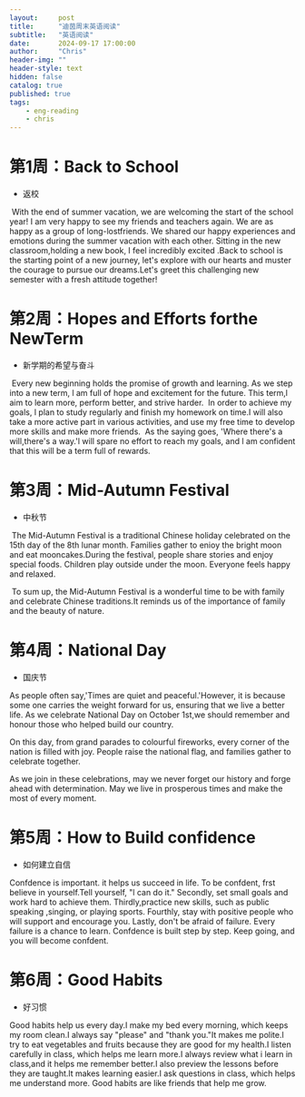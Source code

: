 ```yaml
---
layout:     post
title:      "迪茵周末英语阅读"
subtitle:   "英语阅读"
date:       2024-09-17 17:00:00
author:     "Chris"
header-img: ""
header-style: text
hidden: false
catalog: true
published: true
tags:
    - eng-reading	
    - chris
---
```


# 第1周：Back to School

- 返校

​	With the end of summer vacation, we are welcoming the start of the school year! I am very happy to see my friends and teachers again. We are as happy as a group of long-lostfriends. We shared our happy experiences and emotions during the summer vacation with each other. Sitting in the new classroom,holding a new book, I feel incredibly excited .Back to school is the starting point of a new journey, let's explore with our hearts and muster the courage to pursue our dreams.Let's greet this challenging new semester with a fresh attitude together!

# 第2周：Hopes and Efforts forthe NewTerm

- 新学期的希望与奋斗
  	

​	Every new beginning holds the promise of growth and learning. As we step into a new term, l am full of hope and excitement for the future. This term,l aim to learn more, perform better, and strive harder.
​	In order to achieve my goals, l plan to study regularly and finish my homework on time.I will also take a more active part in various activities, and use my free time to develop more skills and make more friends.
​	As the saying goes, 'Where there's a will,there's a way.'l will spare no effort to reach my goals, and l am confident that this will be a term full of rewards.

# 第3周：Mid-Autumn Festival

- 中秋节

​	The Mid-Autumn Festival is a traditional Chinese holiday celebrated on the 15th day of the 8th lunar month. Families gather to enioy the bright moon and eat mooncakes.During the festival, people share stories and enjoy special foods. Children play outside under the moon. Everyone feels happy and relaxed.

​	To sum up, the Mid-Autumn Festival is a wonderful time to be with family and celebrate Chinese traditions.It reminds us of the importance of family and the beauty of nature.

# 第4周：National Day

- 国庆节

As people often say,'Times are quiet and peaceful.'However, it is because some one carries the weight forward for us, ensuring that we live a better life. As we celebrate National Day on October 1st,we should remember and honour those who helped build our country.

On this day, from grand parades to colourful fireworks, every corner of the nation is filled with joy. People raise the national flag, and families gather to celebrate together.

As we join in these celebrations, may we never forget our history and forge ahead with determination. May we live in prosperous times and make the most of every moment.



# 第5周：How to Build confidence

- 如何建立自信

Confdence is important. it helps us succeed in life. To be confdent, frst believe in yourself.Tell yourself, "l can do it." Secondly, set small goals and work hard to achieve them. Thirdly,practice new skills, such as public speaking ,singing, or playing sports. Fourthly, stay with positive people who will support and encourage you. Lastly, don't be afraid of failure. Every failure is a chance to learn. Confdence is built step by step. Keep going, and you will become confdent.

# 第6周：Good Habits

- 好习惯

Good habits help us every day.I make my bed every morning, which keeps my room clean.I always say "please" and "thank you."It makes me polite.l try to eat vegetables and fruits because they are good for my health.I listen carefully in class, which helps me learn more.I always review what i learn in class,and it helps me remember better.I also preview the lessons before they are taught.lt makes learning easier.I ask questions in class, which helps me understand more. Good habits are like friends that help me grow.
